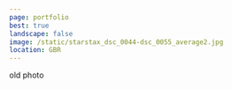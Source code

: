 ```yaml
---
page: portfolio
best: true
landscape: false
image: /static/starstax_dsc_0044-dsc_0055_average2.jpg
location: GBR
---
```

old photo